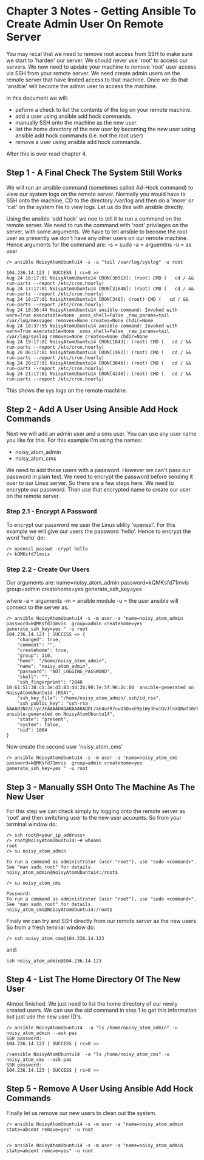 # Chapter 3 Notes - Getting Ansible To Create Admin User On Remote Server

You may recal that we need to remove root access from SSH to make sure we start to 'harden' our server. We should never use 'root' to
access our servers. We now need to update your machine to remove 'root' user access via SSH from your remote server. We need create
admin users on the remote server that have limited access to that machine. Once we do that 'ansible' will become the admin user to
access the machine.

In this document we will:
* peform a check to list the contents of the log on your remote machine.
* add a user using ansible add hock commands.
* manually SSH onto the machine as the new user.
* list the home directory of the new user by becoming the new user using ansible add hock commands (i.e. not the root user)
* remove a user using ansible add hock commands.

After this is over read chapter 4.


## Step 1 - A Final Check The System Still Works

We will run an ansible command (sometimes called Ad-Hock command) to view our system logs on the remote server. Normally you would have
to SSH onto the machine, CD to the directory /var/log and then do a 'more' or 'cat' on the system file to view logs. Let us do this with 
ansible directly.

Using the ansible 'add hock' we nee to tell it to run a command on the remote server. We need to run the command with 'root' privilages
on the server, with some arguments. We have to tell ansible to become the root user as presently we don't have any other users on our
remote machine. Hence arguments for the command are:
	-s = sudo
	-a = arguemtns
	-u = as user

	/> ansible NoisyAtomUbuntu14 -s -a "tail /var/log/syslog" -u root
	
	104.236.14.123 | SUCCESS | rc=0 >>
	Aug 24 16:17:01 NoisyAtomUbuntu14 CRON[30513]: (root) CMD (   cd / && run-parts --report /etc/cron.hourly)
	Aug 24 17:17:01 NoisyAtomUbuntu14 CRON[31648]: (root) CMD (   cd / && run-parts --report /etc/cron.hourly)
	Aug 24 18:17:01 NoisyAtomUbuntu14 CRON[348]: (root) CMD (   cd / && run-parts --report /etc/cron.hourly)
	Aug 24 18:36:44 NoisyAtomUbuntu14 ansible-command: Invoked with warn=True executable=None _uses_shell=False _raw_params=tail /var/log/messages removes=None creates=None chdir=None
	Aug 24 18:37:55 NoisyAtomUbuntu14 ansible-command: Invoked with warn=True executable=None _uses_shell=False _raw_params=tail /var/log/syslog removes=None creates=None chdir=None
	Aug 24 19:17:01 NoisyAtomUbuntu14 CRON[1843]: (root) CMD (   cd / && run-parts --report /etc/cron.hourly)
	Aug 20 06:17:01 NoisyAtomUbuntu14 CRON[1982]: (root) CMD (   cd / && run-parts --report /etc/cron.hourly)
	Aug 24 20:17:01 NoisyAtomUbuntu14 CRON[3046]: (root) CMD (   cd / && run-parts --report /etc/cron.hourly)
	Aug 24 21:17:01 NoisyAtomUbuntu14 CRON[4240]: (root) CMD (   cd / && run-parts --report /etc/cron.hourly)
	
	
This shows the sys logs on the remote machine.


## Step 2 - Add A User Using Ansible Add Hock Commands

Next we will add an admin user and a cms user. You can use any user name you like for this. For this example I'm using the names:
* noisy_atom_admin
* noisy_atom_cms

We need to add those users with a password. However we can't pass our password in plain text. We need to encrypt the password before
sending it over to our Linux server. So there are a few steps here. We need to encrypte our password. Then use that encrypted name to 
create our user on the remote server.

### Step 2.1 - Encrypt A Password

To encrypt our password we user the Linux utility 'openssl'. For this example we will give our users the password 'hello'. Hence to
encrypt the word 'hello' do:

	/> openssl passwd -crypt hello
	/> kQMKsfd71mvis
	
### Step 2.2 - Create Our Users

Our arguments are:
name=noisy_atom_admin
password=kQMKsfd71mvis
group=admin
createhome=yes
generate_ssh_key=yes

where	-a = arguments
		-m = ansible module
		-u = the user ansible will connect to the server as.

	/> ansible NoisyAtomUbuntu14 -s -m user -a "name=noisy_atom_admin password=kQMKsfd71mvis  group=admin createhome=yes generate_ssh_key=yes " -u root
	104.236.14.123 | SUCCESS => {
		"changed": true, 
		"comment": "", 
		"createhome": true, 
		"group": 110, 
		"home": "/home/noisy_atom_admin", 
		"name": "noisy_atom_admin", 
		"password": "NOT_LOGGING_PASSWORD", 
		"shell": "", 
		"ssh_fingerprint": "2048 10:61:51:38:c1:3e:d3:83:dd:2b:90:7e:5f:96:2c:0d  ansible-generated on NoisyAtomUbuntu14 (RSA)", 
		"ssh_key_file": "/home/noisy_atom_admin/.ssh/id_rsa", 
		"ssh_public_key": "ssh-rsa AAAAB3NzaC1yc2EAAAADAQABAAABAQDL7aE4ozR7uvO3QvxE9p1Wy3Ew1QVJlSaQBwT58rhQ2xsK2HrT9/OnOEAyDoE1/dmAOE8cLNV8kkhYfhqAIzZbboagz390kosbnOYYZ5h8FnjDM/7l3dMHc3fXk1A43+RvB0Xd+BmgYSEh4rbtMVeiW6jZTLtWPRJd0p4KaQxgPg9KOzMGWQg8PHanmBCGcVQy5r9xeMw45D52HAHp/8rQ6+f54bZMGWuiNxUFjWpe/K2+dfR+BSWxvEP1Ya43m/L6a4qsh1/lfx0QnlL61LgrnlCfEQWsrutRvH8kjInhrC3lBpytGqu2yeOBh7fZgWir5cMqHvBpKU0h5x4KVWiv ansible-generated on NoisyAtomUbuntu14", 
		"state": "present", 
		"system": false, 
		"uid": 1004
	}


Now create the second user 'noisy_atom_cms'


	/> ansible NoisyAtomUbuntu14 -s -m user -a "name=noisy_atom_cms password=kQMKsfd71mvis  group=admin createhome=yes generate_ssh_key=yes " -u root
	

## Step 3 - Manually SSH Onto The Machine As The New User

For this step we can check simply by logging onto the remote server as 'root' and then switching user to the new user accounts.
So from your terminal window do:

	/> ssh root@<your_ip_address>
	/> root@NoisyAtomUbuntu14:~# whoami
	root
	/> su noisy_atom_admin
	
	To run a command as administrator (user "root"), use "sudo <command>".
	See "man sudo_root" for details.
	noisy_atom_admin@NoisyAtomUbuntu14:/root$
	
	/> su noisy_atom_cms

	Password: 
	To run a command as administrator (user "root"), use "sudo <command>".
	See "man sudo_root" for details.
	noisy_atom_cms@NoisyAtomUbuntu14:/root$	
	
Finaly we can try and SSH directly from our remote server as the new users. So from a fresh teminal window do:

	/> ssh noisy_atom_cms@104.236.14.123
	
and:

	ssh noisy_atom_admin@104.236.14.123


## Step 4 - List The Home Directory Of The New User

Almost finished. We just need to list the home directory of our newly created users. We can use the old command in step 1 to get this 
information but just use the new user ID's.

	/> ansible NoisyAtomUbuntu14  -a "ls /home/noisy_atom_admin" -u noisy_atom_admin --ask-pas
	SSH password: 
	104.236.14.123 | SUCCESS | rc=0 >>

	/>ansible NoisyAtomUbuntu14  -a "ls /home/noisy_atom_cms" -u noisy_atom_cms --ask-pas
	SSH password: 
	104.236.14.123 | SUCCESS | rc=0 >>



## Step 5 -  Remove A User Using Ansible Add Hock Commands

Finally let us remove our new users to clean out the system.

	/> ansible NoisyAtomUbuntu14 -s -m user -a "name=noisy_atom_admin state=absent remove=yes" -u root


	/> ansible NoisyAtomUbuntu14 -s -m user -a "name=noisy_atom_admin state=absent remove=yes" -u root
